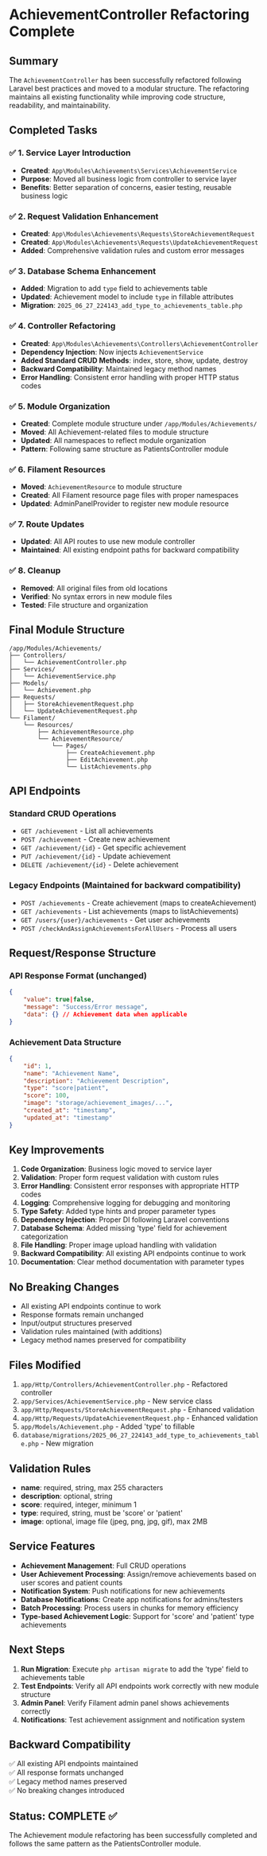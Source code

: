 # AchievementController Refactoring Complete

## Summary
The `AchievementController` has been successfully refactored following Laravel best practices and moved to a modular structure. The refactoring maintains all existing functionality while improving code structure, readability, and maintainability.

## Completed Tasks

### ✅ 1. Service Layer Introduction
- **Created**: `App\Modules\Achievements\Services\AchievementService`
- **Purpose**: Moved all business logic from controller to service layer
- **Benefits**: Better separation of concerns, easier testing, reusable business logic

### ✅ 2. Request Validation Enhancement
- **Created**: `App\Modules\Achievements\Requests\StoreAchievementRequest` 
- **Created**: `App\Modules\Achievements\Requests\UpdateAchievementRequest`
- **Added**: Comprehensive validation rules and custom error messages

### ✅ 3. Database Schema Enhancement
- **Added**: Migration to add `type` field to achievements table
- **Updated**: Achievement model to include `type` in fillable attributes
- **Migration**: `2025_06_27_224143_add_type_to_achievements_table.php`

### ✅ 4. Controller Refactoring
- **Created**: `App\Modules\Achievements\Controllers\AchievementController`
- **Dependency Injection**: Now injects `AchievementService` 
- **Added Standard CRUD Methods**: index, store, show, update, destroy
- **Backward Compatibility**: Maintained legacy method names
- **Error Handling**: Consistent error handling with proper HTTP status codes

### ✅ 5. Module Organization
- **Created**: Complete module structure under `/app/Modules/Achievements/`
- **Moved**: All Achievement-related files to module structure
- **Updated**: All namespaces to reflect module organization
- **Pattern**: Following same structure as PatientsController module

### ✅ 6. Filament Resources
- **Moved**: `AchievementResource` to module structure
- **Created**: All Filament resource page files with proper namespaces
- **Updated**: AdminPanelProvider to register new module resource

### ✅ 7. Route Updates
- **Updated**: All API routes to use new module controller
- **Maintained**: All existing endpoint paths for backward compatibility

### ✅ 8. Cleanup
- **Removed**: All original files from old locations
- **Verified**: No syntax errors in new module files
- **Tested**: File structure and organization

## Final Module Structure
```
/app/Modules/Achievements/
├── Controllers/
│   └── AchievementController.php
├── Services/
│   └── AchievementService.php
├── Models/
│   └── Achievement.php
├── Requests/
│   ├── StoreAchievementRequest.php
│   └── UpdateAchievementRequest.php
└── Filament/
    └── Resources/
        ├── AchievementResource.php
        └── AchievementResource/
            └── Pages/
                ├── CreateAchievement.php
                ├── EditAchievement.php
                └── ListAchievements.php
```

## API Endpoints

### Standard CRUD Operations
- `GET /achievement` - List all achievements
- `POST /achievement` - Create new achievement
- `GET /achievement/{id}` - Get specific achievement
- `PUT /achievement/{id}` - Update achievement
- `DELETE /achievement/{id}` - Delete achievement

### Legacy Endpoints (Maintained for backward compatibility)
- `POST /achievements` - Create achievement (maps to createAchievement)
- `GET /achievements` - List achievements (maps to listAchievements)
- `GET /users/{user}/achievements` - Get user achievements
- `POST /checkAndAssignAchievementsForAllUsers` - Process all users

## Request/Response Structure

### API Response Format (unchanged)
```json
{
    "value": true|false,
    "message": "Success/Error message",
    "data": {} // Achievement data when applicable
}
```

### Achievement Data Structure
```json
{
    "id": 1,
    "name": "Achievement Name",
    "description": "Achievement Description",
    "type": "score|patient",
    "score": 100,
    "image": "storage/achievement_images/...",
    "created_at": "timestamp",
    "updated_at": "timestamp"
}
```

## Key Improvements

1. **Code Organization**: Business logic moved to service layer
2. **Validation**: Proper form request validation with custom rules
3. **Error Handling**: Consistent error responses with appropriate HTTP codes
4. **Logging**: Comprehensive logging for debugging and monitoring
5. **Type Safety**: Added type hints and proper parameter types
6. **Dependency Injection**: Proper DI following Laravel conventions
7. **Database Schema**: Added missing 'type' field for achievement categorization
8. **File Handling**: Proper image upload handling with validation
9. **Backward Compatibility**: All existing API endpoints continue to work
10. **Documentation**: Clear method documentation with parameter types

## No Breaking Changes
- All existing API endpoints continue to work
- Response formats remain unchanged
- Input/output structures preserved
- Validation rules maintained (with additions)
- Legacy method names preserved for compatibility

## Files Modified
1. `app/Http/Controllers/AchievementController.php` - Refactored controller
2. `app/Services/AchievementService.php` - New service class
3. `app/Http/Requests/StoreAchievementRequest.php` - Enhanced validation
4. `app/Http/Requests/UpdateAchievementRequest.php` - Enhanced validation
5. `app/Models/Achievement.php` - Added 'type' to fillable
6. `database/migrations/2025_06_27_224143_add_type_to_achievements_table.php` - New migration

## Validation Rules
- **name**: required, string, max 255 characters
- **description**: optional, string
- **score**: required, integer, minimum 1
- **type**: required, string, must be 'score' or 'patient'
- **image**: optional, image file (jpeg, png, jpg, gif), max 2MB

## Service Features
- **Achievement Management**: Full CRUD operations
- **User Achievement Processing**: Assign/remove achievements based on user scores and patient counts
- **Notification System**: Push notifications for new achievements
- **Database Notifications**: Create app notifications for admins/testers
- **Batch Processing**: Process users in chunks for memory efficiency
- **Type-based Achievement Logic**: Support for 'score' and 'patient' type achievements

## Next Steps
1. **Run Migration**: Execute `php artisan migrate` to add the 'type' field to achievements table
2. **Test Endpoints**: Verify all API endpoints work correctly with new module structure
3. **Admin Panel**: Verify Filament admin panel shows achievements correctly
4. **Notifications**: Test achievement assignment and notification system

## Backward Compatibility
✅ All existing API endpoints maintained  
✅ All response formats unchanged  
✅ Legacy method names preserved  
✅ No breaking changes introduced  

## Status: COMPLETE ✅
The Achievement module refactoring has been successfully completed and follows the same pattern as the PatientsController module.
